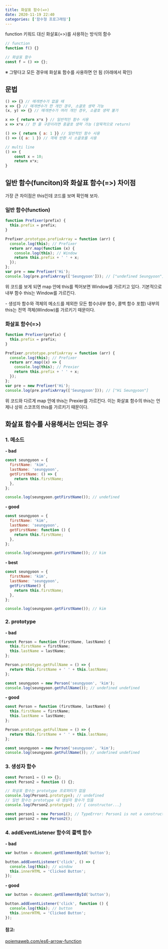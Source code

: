 ```yaml
---
title: 화살표 함수(=>)
date: 2020-11-19 22:40
categories: ['함수형 프로그래밍']
---
```


function 키워드 대신 화살표(=>)를 사용하는 방식의 함수

```javascript
// function
function f() {}

// 화살표 함수
const f = () => {};
```

※ 그렇다고 모든 경우에 화살표 함수를 사용하면 안 됨 (아래에서 확인)

## 문법

```javascript
() => {} // 매개변수가 없을 때
x => {} // 매개변수가 한 개인 경우, 소괄호 생략 가능
(x, y) => {} // 매개변수가 여러 개인 경우, 소괄호 생략 불가

x => { return x*x } // 일반적인 함수 사용
x => x*x // 한 줄 구문이라면 중괄호 생략 가능 (암묵적으로 return)

() => { return { a: 1 }} // 일반적인 함수 사용
() => ({ a: 1 }) // 객체 반환 시 소괄호를 사용

// multi line
() => {
	const x = 10;
    return x*x;
}
```

## 일반 함수(funciton)와 화살표 함수(=>) 차이점

가장 큰 차이점은 this인데 코드를 보며 확인해 보자.

### 일반 함수(function)

```javascript
function Prefixer(prefix) {
  this.prefix = prefix;
}

Prefixer.prototype.prefixArray = function (arr) {
  console.log(this); // Prefixer
  return arr.map(function (x) {
    console.log(this); // Window
    return this.prefix + ' ' + x;
  });
};
var pre = new Prefixer('Hi');
console.log(pre.prefixArray(['Seungyoon'])); // ["undefined Seungyoon"]
```

위 코드를 보게 되면 map 안에 this를 찍어보면 Window를 가르키고 있다. 기본적으로 내부 함수 this는 Window를 가르킨다.

\- 생성자 함수와 객체의 메소드를 제외한 모든 함수(내부 함수, 콜백 함수 포함) 내부의 this는 전역 객체(Window)를 가르키기 때문이다.

### 화살표 함수(=>)

```javascript
function Prefixer(prefix) {
  this.prefix = prefix;
}

Prefixer.prototype.prefixArray = function (arr) {
  console.log(this); // Prefixer
  return arr.map((x) => {
    console.log(this); // Prexier
    return this.prefix + ' ' + x;
  });
};
var pre = new Prefixer('Hi');
console.log(pre.prefixArray(['Seungyoon'])); // ["Hi Seungyoon"]
```

위 코드와 다르게 map 안에 this는 Prexier를 가르킨다. 이는 화살표 함수의 this는 언제나 상위 스코프의 this를 가르키기 때문이다.

## 화살표 함수를 사용해서는 안되는 경우

### 1. 메소드

**\- bad**

```javascript
const seungyoon = {
  firstName: 'kim',
  lastName: 'seungyoon',
  getFirstName: () => {
    return this.firstName;
  },
};

console.log(seungyoon.getFirstName()); // undefined
```

**\- good**

```javascript
const seungyoon = {
  firstName: 'kim',
  lastName: 'seungyoon',
  getFirstName: function () {
    return this.firstName;
  },
};

console.log(seungyoon.getFirstName()); // kim
```

**\- best**

```javascript
const seungyoon = {
  firstName: 'kim',
  lastName: 'seungyoon',
  getFirstName() {
    return this.firstName;
  },
};

console.log(seungyoon.getFirstName()); // kim
```

### 2. prototype

**\- bad**

```javascript
const Person = function (firstName, lastName) {
  this.firstName = firstName;
  this.lastName = lastName;
};

Person.prototype.getFullName = () => {
  return this.firstName + ' ' + this.lastName;
};

const seungyoon = new Person('seungyoon', 'kim');
console.log(seungyoon.getFullName()); // undefined undefined
```

**\- good**

```javascript
const Person = function (firstName, lastName) {
  this.firstName = firstName;
  this.lastName = lastName;
};

Person.prototype.getFullName = () => {
  return this.firstName + ' ' + this.lastName;
};

const seungyoon = new Person('seungyoon', 'kim');
console.log(seungyoon.getFullName()); // undefined undefined
```

### **3\. 생성자 함수**

```javascript
const Person1 = () => {};
const Person2 = function () {};

// 화살표 함수는 prototype 프로퍼티가 없음
console.log(Person1.prototype); // undefined
// 일반 함수는 prototype 내 생성자 함수가 있음
console.log(Person2.prototype); // { constructor...}

const person1 = new Person1(); // TypeError: Person1 is not a constructor
const person2 = new Person2();
```

### **4\. addEventListener 함수의 콜백 함수**

**\- bad**

```javascript
var button = document.getElementById('button');

button.addEventListener('click', () => {
  console.log(this); // window
  this.innerHTML = 'Clicked Button';
});
```

**\- good**

```javascript
var button = document.getElementById('button');

button.addEventListener('click', function () {
  console.log(this); // button
  this.innerHTML = 'Clicked Button';
});
```

#### 참고:  
[poiemaweb.com/es6-arrow-function](https://poiemaweb.com/es6-arrow-function)
